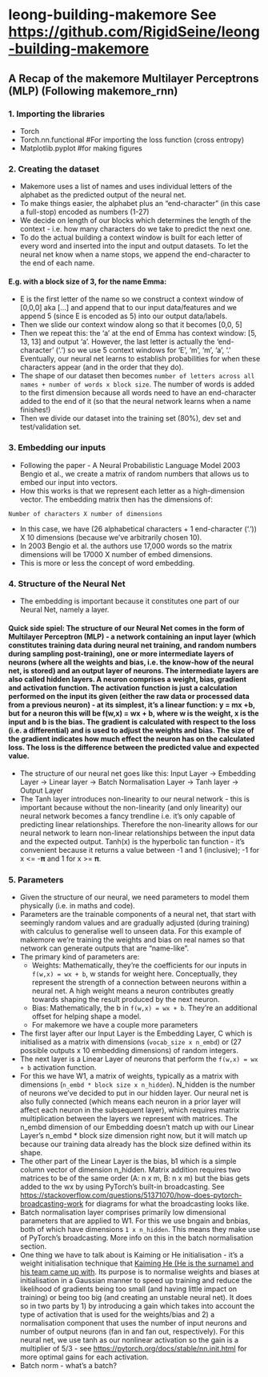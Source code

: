 # leong-building-makemore See https://github.com/RigidSeine/leong-building-makemore
## A Recap of the makemore Multilayer Perceptrons (MLP) (Following makemore_rnn)

### 1. Importing the libraries
  - Torch
  - Torch.nn.functional #For importing the loss function (cross entropy)
  - Matplotlib.pyplot #for making figures

### 2. Creating the dataset
  - Makemore uses a list of names and uses individual letters of the alphabet as the predicted output of the neural net.
  - To make things easier, the alphabet plus an “end-character” (in this case a full-stop) encoded as numbers (1-27)
  - We decide on length of our blocks which determines the length of the context - i.e. how many characters do we take to predict the next one.
  - To do the actual building a context window is built for each letter of every word and inserted into the input and output datasets. To let the neural net know when a name stops, we append the end-character to the end of each name.

#### E.g. with a block size of 3, for the name Emma:
  - E is the first letter of the name so we construct a context window of [0,0,0] aka [...] and append that to our input data/features and we append 5 (since E is encoded as 5) into our output data/labels.
  - Then we slide our context window along so that it becomes [0,0, 5]
  - Then we repeat this: the ‘a’ at the end of Emma has context window: [5, 13, 13] and output ‘a’. However, the last letter is actually the ‘end-character’ (‘.’) so we use 5 context windows for ‘E’, ‘m’, ‘m’, ‘a’, ‘.’ Eventually, our neural net learns to establish probabilities for when these characters appear (and in the order that they do).
  - The shape of our dataset then becomes ```number of letters across all names + number of words x block size```. The number of words is added to the first dimension because all words need to have an end-character added to the end of it (so that the neural network learns when a name finishes!)
  - Then we divide our dataset into the training set (80%), dev set and test/validation set.
### 3. Embedding our inputs
  -  Following the paper - A Neural Probabilistic Language Model 2003 Bengio et al., we create a matrix of random numbers that allows us to embed our input into vectors.
  - How this works is that we represent each letter as a high-dimension vector. The embedding matrix then has the dimensions of:
```
Number of characters X number of dimensions
```
  - In this case, we have (26 alphabetical characters + 1 end-character (‘.’)) X 10 dimensions (because we’ve arbitrarily chosen 10).
  - In 2003 Bengio et al. the authors use 17,000 words so the matrix dimensions will be 17000 X number of embed dimensions.
  - This is more or less the concept of word embedding.
### 4. Structure of the Neural Net
  - The embedding is important because it constitutes one part of our Neural Net, namely a layer.
  #### Quick side spiel: The structure of our Neural Net comes in the form of Multilayer Perceptron (MLP) - a network containing an input layer (which constitutes training data during neural net training, and random numbers during sampling post-training), one or more intermediate layers of neurons (where all the weights and bias, i.e. the know-how of the neural net, is stored) and an output layer of neurons. The intermediate layers are also called hidden layers. A neuron comprises a weight, bias, gradient and activation function. The activation function is just a calculation performed on the input its given (either the raw data or processed data from a previous neuron) - at its simplest, it’s a linear function: y = mx +b, but for a neuron this will be f(w,x) = wx + b, where w is the weight, x is the input and b is the bias. The gradient is calculated with respect to the loss (i.e. a differential) and is used to adjust the weights and bias. The size of the gradient indicates how much effect the neuron has on the calculated loss. The loss is the difference between the predicted value and expected value.
  - The structure of our neural net goes like this:
   Input Layer -> Embedding Layer -> Linear layer -> Batch Normalisation Layer -> Tanh layer  -> Output Layer
- The Tanh layer introduces non-linearity to our neural network - this is important because without the non-linearity (and only linearity) our neural network becomes a fancy trendline i.e. it’s only capable of predicting linear relationships. Therefore the non-linearity allows for our neural network to learn non-linear relationships between the input data and the expected output. Tanh(x) is the hyperbolic tan function - it’s convenient because it returns a value between -1 and 1 (inclusive); -1 for x <= -𝛑 and 1 for x >= 𝛑.
### 5. Parameters
- Given the structure of our neural, we need parameters to model them physically (i.e. in maths and code).
- Parameters are the trainable components of a neural net, that start with seemingly random values and are gradually adjusted (during training) with calculus to generalise well to unseen data. For this example of makemore we’re training the weights and bias on real names so that network can generate outputs that are “name-like”.
- The primary kind of parameters are:
  - Weights: Mathematically, they’re the coefficients for our inputs in ```f(w,x) = wx + b```, w stands for weight here. Conceptually, they represent the strength of a connection between neurons within a neural net. A high weight means a neuron contributes greatly towards shaping the result produced by the next neuron.
  - Bias: Mathematically, the b in ```f(w,x) = wx + b```. They’re an additional offset for helping shape a model.
  - For makemore we have a couple more parameters
- The first layer after our Input Layer is the Embedding Layer, C which is initialised as a matrix with dimensions (```vocab_size x n_embd```) or (27 possible outputs x 10 embedding dimensions) of random integers.
- The next layer is a Linear Layer of neurons that perform the ```f(w,x) = wx + b``` activation function.
- For this we have W1, a matrix of weights, typically as a matrix with dimensions (```n_embd * block size x n_hidden```). N_hidden is the number of neurons we’ve decided to put in our hidden layer. Our neural net is also fully connected (which means each neuron in a prior layer will affect each neuron in the subsequent layer), which requires matrix multiplication between the layers we represent with matrices. The n_embd dimension of our Embedding doesn’t match up with our Linear Layer’s n_embd * block size dimension right now, but it will match up because our training data already has the block size defined within its shape.
- The other part of the Linear Layer is the bias, b1 which is a simple column vector of dimension n_hidden. Matrix addition requires two matrices to be of the same order (A: n x m, B: n x m) but the bias gets added to the wx by using PyTorch’s built-in broadcasting. See https://stackoverflow.com/questions/51371070/how-does-pytorch-broadcasting-work for diagrams for what the broadcasting looks like.
- Batch normalisation layer comprises primarily low dimensional parameters that are applied to W1. For this we use bngain and bnbias, both of which have dimensions ```1 x n_hidden```. This means they make use of PyTorch’s broadcasting. More info on this in the batch normalisation section.
- One thing we have to talk about is Kaiming or He initialisation - it’s a weight initialisation technique that [Kaiming He (He is the surname) and his team came up with](https://arxiv.org/abs/1502.01852v1). Its purpose is to normalise weights and biases at initialisation in a Gaussian manner to speed up training and reduce the likelihood of gradients being too small (and having little impact on training) or being too big (and creating an unstable neural net). It does so in two parts by 1) by introducing a gain which takes into account the type of activation that is used for the weights/bias and 2) a normalisation component that uses the number of input neurons and number of output neurons (fan in and fan out, respectively). For this neural net, we use tanh as our nonlinear activation so the gain is a multiplier of 5/3 - see https://pytorch.org/docs/stable/nn.init.html for more optimal gains for each activation. 
- Batch norm - what’s a batch?

